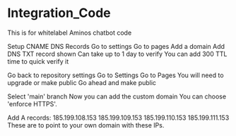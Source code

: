 # Integration_Code
This is for whitelabel Aminos chatbot code




Setup CNAME DNS Records
Go to settings
Go to pages
Add a domain
Add DNS TXT record shown
Can take up to 1 day to verify
You can add 300 TTL time to quick verify it

Go back to repository settings
Go to Settings
Go to Pages
You will need to upgrade or make public
Go ahead and make public

Select 'main' branch
Now you can add the custom domain
You can choose 'enforce HTTPS'.

Add A records:
185.199.108.153
185.199.109.153
185.199.110.153
185.199.111.153
These are to point to your own domain with these IPs.

